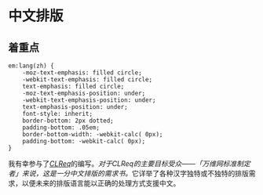 # 中文排版


## 着重点

	em:lang(zh) {
		-moz-text-emphasis: filled circle;
		-webkit-text-emphasis: filled circle;
		text-emphasis: filled circle;
		-moz-text-emphasis-position: under;
		-webkit-text-emphasis-position: under;
		text-emphasis-position: under;
		font-style: inherit;
		border-bottom: 2px dotted;
		padding-bottom: .05em;
		border-bottom-width: -webkit-calc( 0px);
		padding-bottom: -webkit-calc( 0px);
	}

<p>我有幸参与了<cite lang="en"><a href="http://www.w3.org/International/docs/chinese-layout/zh/">CLReq</a></cite>的编写。<em lang="zh">对于<cite lang="en">CLReq</cite>的主要目标受众——「万维网标准制定者」来说，这是一分中文排版的需求书。</em>它详举了各种汉字独特或不独特的排版需求，以便未来的排版语言能以正确的处理方式支援中文。</p>